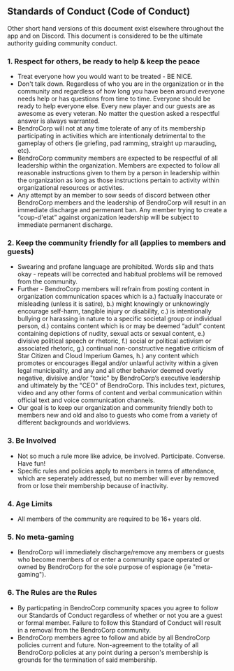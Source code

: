 ## Standards of Conduct (Code of Conduct)
Other short hand versions of this document exist elsewhere throughout the app and on Discord. This document is considered to be the ultimate authority guiding community conduct.

### 1. Respect for others, be ready to help & keep the peace
- Treat everyone how you would want to be treated - BE NICE.
- Don't talk down. Regardless of who you are in the organization or in the community and regardless of how long you have been around everyone needs help or has questions from time to time. Everyone should be ready to help everyone else. Every new player and our guests are as awesome as every veteran. No matter the question asked a respectful answer is always warranted.
- BendroCorp will not at any time tolerate of any of its membership participating in activities which are intentionaly detrimental to the gameplay of others (ie griefing, pad ramming, straight up marauding, etc).
- BendroCorp community members are expected to be respectful of all leadership within the organization. Members are expected to follow all reasonable instructions given to them by a person in leadership within the organization as long as those instructions pertain to activity within organizational resources or activites. 
- Any attempt by an member to sow seeds of discord between other BendroCorp members and the leadership of BendroCorp will result in an immediate discharge and permenant ban. Any member trying to create a “coup-d'etat” against organization leadership will be subject to immediate permanent discharge.

### 2. Keep the community friendly for all (applies to members and guests)
- Swearing and profane language are prohibited. Words slip and thats okay - repeats will be corrected and habitual problems will be removed from the community.
- Further - BendroCorp members will refrain from posting content in organization communication spaces which is a.) factually inaccurate or misleading (unless it is satire), b.) might knowingly or unknowingly encourage self-harm, tangible injury or disability, c.) is intentionally bullying or harassing in nature to a specific societal group or individual person, d.) contains content which is or may be deemed “adult” content containing depictions of nudity, sexual acts or sexual content, e.) divisive political speech or rhetoric, f.) social or political activism or associated rhetoric, g.) continual non-constructive negative criticism of Star Citizen and Cloud Imperium Games, h.) any content which promotes or encourages illegal and/or unlawful activity within a given legal municipality, and any and all other behavior deemed overly negative, divisive and/or "toxic" by BendroCorp’s executive leadership and ultimately by the "CEO" of BendroCorp. This includes text, pictures, video and any other forms of content and verbal communication within official text and voice communication channels.
- Our goal is to keep our organization and community friendly both to members new and old and also to guests who come from a variety of different backgrounds and worldviews.

### 3. Be Involved
- Not so much a rule more like advice, be involved. Participate. Converse. Have fun!
- Specific rules and policies apply to members in terms of attendance, which are seperately addressed, but no member will ever by removed from or lose their membership because of inactivity.

### 4. Age Limits
- All members of the community are required to be 16+ years old.

### 5. No meta-gaming
- BendroCorp will immediately discharge/remove any members or guests who become members of or enter a community space operated or owned by BendroCorp for the sole purpose of espionage (ie "meta-gaming").

### 6. The Rules are the Rules
- By particpating in BendroCorp community spaces you agree to follow our Standards of Conduct regardless of whether or not you are a guest or formal member. Failure to follow this Standard of Conduct will result in a removal from the BendroCorp community.
- BendroCorp members agree to follow and abide by all BendroCorp policies current and future. Non-agreement to the totality of all BendroCorp policies at any point during a person's membership is grounds for the termination of said membership.
